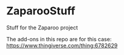 # ZaparooStuff
Stuff for the Zaparoo project

The add-ons in this repo are for this case: https://www.thingiverse.com/thing:6782629
